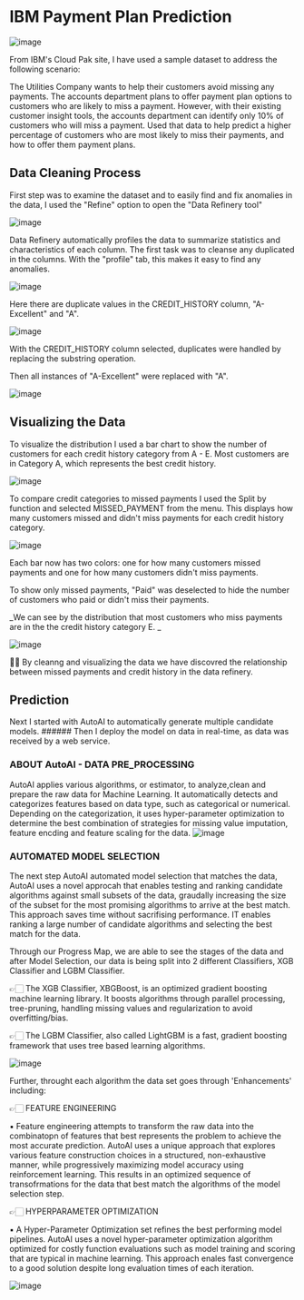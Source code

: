 # IBM Payment Plan Prediction

![image](https://github.com/tanjadaa/IBM-Prediction/blob/main/Pictures/IBM%20Cloud%20Pak.png)

From IBM's Cloud Pak site, I have used a sample dataset to address the following scenario: 

The Utilities Company wants to help their customers avoid missing any payments. The accounts department plans to offer payment plan options to customers who are likely to miss a payment. However, with their existing customer insight tools, the accounts department can identify only 10% of customers who will miss a payment.  Used that data to help predict a higher percentage of customers who are most likely to miss their payments, and how to offer them payment plans.

## Data Cleaning Process

First step was to examine the dataset and to easily find and fix anomalies in the data, I used the "Refine" option to open the "Data Refinery tool"

![image](https://github.com/tanjadaa/IBM-Prediction/blob/main/Pictures/dataset.png)

Data Refinery automatically profiles the data to summarize statistics and characteristics of each column. The first task was to cleanse any duplicated in the columns. With the "profile" tab, this makes it easy to find any anomalies. 

![image](https://github.com/tanjadaa/IBM-Prediction/blob/main/Pictures/finding%20duplicates.png)

Here there are duplicate values in the CREDIT_HISTORY column, "A-Excellent" and "A".

![image](https://github.com/tanjadaa/IBM-Prediction/blob/main/Pictures/replace%20substring.png)

With the CREDIT_HISTORY column selected, duplicates were handled by replacing the substring operation.

Then all instances of "A-Excellent" were replaced with "A". 

![image](https://github.com/tanjadaa/IBM-Prediction/blob/main/Pictures/removed%20duplicates.png)
 

## Visualizing the Data

To visualize the distribution I used a bar chart to show the number of customers for each credit history category from A - E. Most customers are in Category A, which represents the best credit history. 

![image](https://github.com/tanjadaa/IBM-Prediction/blob/main/Pictures/credit%20history%20bar%20chart.png)

To compare credit categories to missed payments I used the Split by function and selected MISSED_PAYMENT from the menu. This displays how many customers missed and didn't miss payments for each credit history category.

![image](https://github.com/tanjadaa/IBM-Prediction/blob/main/Pictures/split%20by%20missed%20payments.png)


Each bar now has two colors: one for how many customers missed payments and one for how many customers didn't miss payments. 

To show only missed payments, "Paid" was deselected to hide the number of customers who paid or didn't miss their payments.


_We can see by the distribution that most customers who miss payments are in the the credit history category E. _

![image](https://github.com/tanjadaa/IBM-Prediction/blob/main/Pictures/category%20E%20highest.png)

🙌🏻 By cleanng and visualizing the data we have discovred the relationship between missed payments and credit history in the data refinery.

## Prediction

Next I started with AutoAI to automatically generate multiple candidate models. ###### Then I deploy the model on data in real-time, as data was received by a web service.

### ABOUT AutoAI - DATA PRE_PROCESSING

AutoAI applies various algorithms, or estimator, to analyze,clean and prepare the raw data for Machine Learning. It automatically detects and categorizes features based on data type, such as categorical or numerical. Depending on the categorization, it uses hyper-parameter optimization to determine the best combination of strategies for missing value imputation, feature encding and feature scaling for the data.
![image](https://github.com/tanjadaa/IBM-Prediction/blob/main/Pictures/Relationship%20Map.png)

### AUTOMATED MODEL SELECTION

The next step AutoAI automated model selection that matches the data, AutoAI uses a novel approcah that enables testing and ranking candidate algorithms against small subsets of the data, graudally increasing the size of the subset for the most promising algorithms to arrive at the best match. This approach saves time without sacrifising performance. IT enables ranking a large number of candidate algorithms and selecting the best match for the data.

Through our Progress Map, we are able to see the stages of the data and after Model Selection, our data is being split into 2 different Classifiers, XGB Classifier and LGBM Classifier. 

👉🏻 The XGB Classifier, XBGBoost, is an optimized gradient boosting machine learning library. It boosts algorithms through parallel processing, tree-pruning, handling missing values and regularization to avoid overfitting/bias.

👉🏻 The LGBM Classifier, also called LightGBM is a fast, gradient boosting framework that uses tree based learning algorithms. 

![image](https://github.com/tanjadaa/IBM-Prediction/blob/main/Pictures/progress%20map.png)

Further, throught each algorithm the data set goes through 'Enhancements' including:

  👉🏻 FEATURE ENGINEERING
  
   ▪️ Feature engineering attempts to transform the raw data into the combinatopn of features that best represents the problem to achieve the most accurate prediction. AutoAI uses a unique approach that explores various feature construction choices in a structured, non-exhaustive manner, while progressively maximizing model accuracy using reinforcement learning. This results in an optimized sequence of transofrmations for the data that best match the algorithms of the model selection step.
        
  👉🏻 HYPERPARAMETER OPTIMIZATION
        
   ▪️ A Hyper-Parameter Optimization set refines the best performing model pipelines. AutoAI uses a novel hyper-parameter optimization algorithm optimized for costly function evaluations such as model training and scoring that are typical in machine learning. This approach enales fast convergence to a good solution despite long evaluation times of each iteration.
      

![image](https://github.com/tanjadaa/IBM-Prediction/blob/main/Pictures/RM%20full.png)





